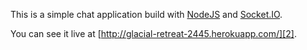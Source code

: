 This is a simple chat application build with [NodeJS][0] and [Socket.IO][1].

You can see it live at [http://glacial-retreat-2445.herokuapp.com/][2].

[0]: http://nodejs.org/
[1]: http://socket.io/
[2]: http://glacial-retreat-2445.herokuapp.com/
